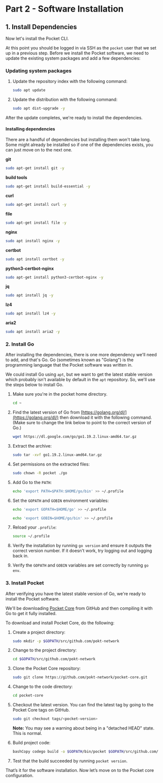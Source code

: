 # Part 2 - Software Installation

## 1. Install Dependencies

Now let's install the Pocket CLI.

At this point you should be logged in via SSH as the `pocket` user that we set up in a previous step. Before we install the Pocket software, we need to update the existing system packages and add a few dependencies:&#x20;

### Updating system packages

1. Update the repository index with the following command:

    ```bash
    sudo apt update
    ```

2. Update the distribution with the following command:

    ```bash
    sudo apt dist-upgrade -y
    ```

After the update completes, we're ready to install the dependencies.

#### Installing dependencies

There are a handful of dependencies but installing them won't take long. Some might already be installed so if one of the dependencies exists, you can just move on to the next one.

**git**

```bash
sudo apt-get install git -y
```

**build tools**

```bash
sudo apt-get install build-essential -y
```

**curl**

```bash
sudo apt-get install curl -y
```

**file**

```bash
sudo apt-get install file -y
```

**nginx**

```bash
sudo apt install nginx -y
```

**certbot**

```bash
sudo apt install certbot -y
```

**python3-certbot-nginx**

```bash
sudo apt-get install python3-certbot-nginx -y
```

**jq**

```bash
sudo apt install jq -y
```

**lz4**

```bash
sudo apt install lz4 -y
```

**aria2**

```bash
sudo apt install aria2 -y
```

### 2. Install Go

After installing the dependencies, there is one more dependency we'll need to add, and that's Go. Go (sometimes known as "Golang") is the programming language that the Pocket software was written in.

We could install Go using `apt`, but we want to get the latest stable version which probably isn't available by default in the `apt` repository. So, we'll use the steps below to install Go.

1. Make sure you're in the pocket home directory.

    ```bash
    cd ~
    ```

2. Find the latest version of Go from [https://golang.org/dl/](https://golang.org/dl/) then download it with the following command. (Make sure to change the link below to point to the correct version of Go.)

    ```bash
    wget https://dl.google.com/go/go1.19.2.linux-amd64.tar.gz
    ```

3. Extract the archive:

    ```bash
    sudo tar -xvf go1.19.2.linux-amd64.tar.gz
    ```

4. Set permissions on the extracted files:

    ```bash
    sudo chown -R pocket ./go
    ```

5. Add Go to the `PATH`:

    ```bash
    echo 'export PATH=$PATH:$HOME/go/bin' >> ~/.profile
    ```

6. Set the `GOPATH` and `GOBIN` environment variables:

    ```bash
    echo 'export GOPATH=$HOME/go' >> ~/.profile
    ```

    ```bash
    echo 'export GOBIN=$HOME/go/bin' >> ~/.profile
    ```

7. Reload your `.profile`:

    ```bash
    source ~/.profile
    ```

8. Verify the installation by running `go version` and ensure it outputs the correct version number. If it doesn't work, try logging out and logging back in.

9. Verify the `GOPATH` and `GOBIN` variables are set correctly by running `go env`.

### 3. Install Pocket

After verifying you have the latest stable version of Go, we're ready to install the Pocket software.

We'll be downloading [Pocket Core](https://github.com/pokt-network/pocket-core/) from GitHub and then compiling it with Go to get it fully installed.

To download and install Pocket Core, do the following:

1. Create a project directory:

    ```bash
    sudo mkdir -p $GOPATH/src/github.com/pokt-network
    ```

2. Change to the project directory:

    ```bash
    cd $GOPATH/src/github.com/pokt-network
    ```

3. Clone the Pocket Core repository:

    ```bash
    sudo git clone https://github.com/pokt-network/pocket-core.git
    ```

4. Change to the code directory:

    ```bash
    cd pocket-core
    ```

5. Checkout the latest version. You can find the latest tag by going to the Pocket Core tags on GitHub.

    ```bash
    sudo git checkout tags/<pocket-version>
    ```

    **Note:** You may see a warning about being in a "detached HEAD" state. This is normal.

6. Build project code:

    ```bash
    bashCopy codego build -o $GOPATH/bin/pocket $GOPATH/src/github.com/pokt-network/pocket-core/app/cmd/pocket_core/main.go
    ```

7. Test that the build succeeded by running `pocket version`.

That’s it for the software installation. Now let’s move on to the Pocket core configuration.
